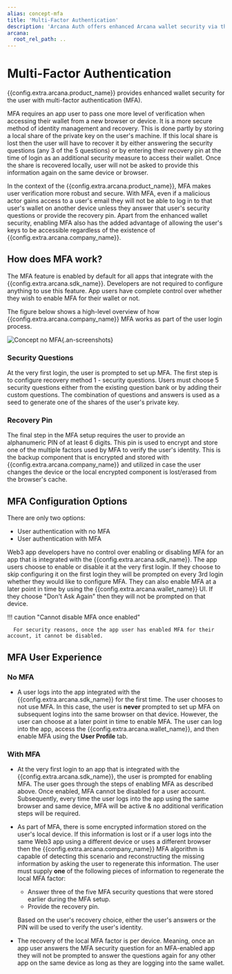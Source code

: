 ```yaml
---
alias: concept-mfa
title: 'Multi-Factor Authentication'
description: 'Arcana Auth offers enhanced Arcana wallet security via the MFA feature. Learn more.'
arcana:
  root_rel_path: ..
---
```


# Multi-Factor Authentication

{{config.extra.arcana.product_name}} provides enhanced wallet security for the user with multi-factor authentication (MFA). 

MFA requires an app user to pass one more level of verification when accessing their wallet from a new browser or device. It is a more secure method of identity management and recovery. This is done partly by storing a local share of the private key on the user's machine. If this local share is lost then the user will have to recover it by either answering the security questions (any 3 of the 5 questions) or by entering their recovery pin at the time of login as an additional security measure to access their wallet. Once the share is recovered locally, user will not be asked to provide this information again on the same device or browser.

In the context of the {{config.extra.arcana.product_name}}, MFA makes user verification more robust and secure. With MFA, even if a malicious actor gains access to a user's email they will not be able to log in to that user's wallet on another device unless they answer that user's security questions or provide the recovery pin. Apart from the enhanced wallet security, enabling MFA also has the added advantage of allowing the user's keys to be accessible regardless of the existence of {{config.extra.arcana.company_name}}. 

## How does MFA work?

The MFA feature is enabled by default for all apps that integrate with the {{config.extra.arcana.sdk_name}}. Developers are not required to configure anything to use this feature. App users have complete control over whether they wish to enable MFA for their wallet or not.  

The figure below shows a high-level overview of how {{config.extra.arcana.company_name}} MFA works as part of the user login process.

![Concept no MFA](/img/concept_mfa.png){.an-screenshots}

### Security Questions

At the very first login, the user is prompted to set up MFA. The first step is to configure recovery method 1 - security questions. Users must choose 5 security questions either from the existing question bank or by adding their custom questions. The combination of questions and answers is used as a seed to generate one of the shares of the user's private key. 


### Recovery Pin

The final step in the MFA setup requires the user to provide an alphanumeric PIN of at least 6 digits. This pin is used to encrypt and store one of the multiple factors used by MFA to verify the user's identity. This is the backup component that is encrypted and stored with {{config.extra.arcana.company_name}} and utilized in case the user changes the device or the local encrypted component is lost/erased from the browser's cache.

## MFA Configuration Options

There are only two options:

* User authentication with no MFA
* User authentication with MFA

Web3 app developers have no control over enabling or disabling MFA for an app that is integrated with the {{config.extra.arcana.sdk_name}}. The app users choose to enable or disable it at the very first login. If they choose to skip configuring it on the first login they will be prompted on every 3rd login whether they would like to configure MFA. They can also enable MFA at a later point in time by using the {{config.extra.arcana.wallet_name}} UI. If they choose "Don't Ask Again" then they will not be prompted on that device. 

!!! caution "Cannot disable MFA once enabled"

      For security reasons, once the app user has enabled MFA for their account, it cannot be disabled.

## MFA User Experience

### No MFA

* A user logs into the app integrated with the {{config.extra.arcana.sdk_name}} for the first time. The user chooses to not use MFA. In this case, the user is **never** prompted to set up MFA on subsequent logins into the same browser on that device.  However, the user can choose at a later point in time to enable MFA. The user can log into the app, access the {{config.extra.arcana.wallet_name}}, and then enable MFA using the **User Profile** tab.

### With MFA

* At the very first login to an app that is integrated with the {{config.extra.arcana.sdk_name}}, the user is prompted for enabling MFA. The user goes through the steps of enabling MFA as described above. Once enabled, MFA cannot be disabled for a user account. Subsequently, every time the user logs into the app using the same browser and same device, MFA will be active & no additional verification steps will be required.  

* As part of MFA, there is some encrypted information stored on the user's local device. If this information is lost or if a user logs into the same Web3 app using a different device or uses a different browser then the {{config.extra.arcana.company_name}} MFA algorithm is capable of detecting this scenario and reconstructing the missing information by asking the user to regenerate this information. The user must supply **one** of the following pieces of information to regenerate the local MFA factor:

    - Answer three of the five MFA security questions that were stored earlier during the MFA setup. 
    - Provide the recovery pin.
  
    Based on the user's recovery choice, either the user's answers or the PIN will be used to verify the user's identity.

* The recovery of the local MFA factor is per device. Meaning, once an app user answers the MFA security question for an MFA-enabled app they will not be prompted to answer the questions again for any other app on the same device as long as they are logging into the same wallet.